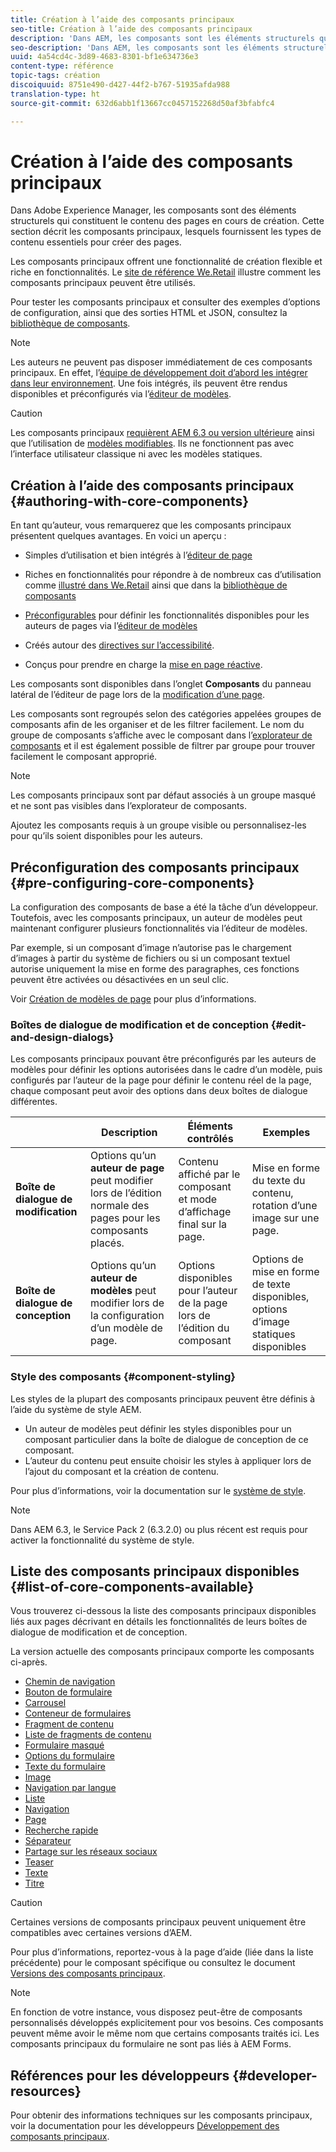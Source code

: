 ```yaml
---
title: Création à l’aide des composants principaux
seo-title: Création à l’aide des composants principaux
description: 'Dans AEM, les composants sont les éléments structurels qui constituent le contenu des pages créées : les composants principaux offrent une fonctionnalité de création flexible et riche en fonctionnalités.'
seo-description: 'Dans AEM, les composants sont les éléments structurels qui constituent le contenu des pages créées : les composants principaux offrent une fonctionnalité de création flexible et riche en fonctionnalités.'
uuid: 4a54cd4c-3d89-4683-8301-bf1e634736e3
content-type: référence
topic-tags: création
discoiquuid: 8751e490-d427-44f2-b767-51935afda988
translation-type: ht
source-git-commit: 632d6abb1f13667cc0457152268d50af3bfabfc4

---
```



# Création à l’aide des composants principaux

Dans Adobe Experience Manager, les composants sont des éléments structurels qui constituent le contenu des pages en cours de création. Cette section décrit les composants principaux, lesquels fournissent les types de contenu essentiels pour créer des pages.

Les composants principaux offrent une fonctionnalité de création flexible et riche en fonctionnalités. Le [site de référence We.Retail](https://helpx.adobe.com/experience-manager/6-5/sites/developing/using/we-retail.html) illustre comment les composants principaux peuvent être utilisés.

Pour tester les composants principaux et consulter des exemples d’options de configuration, ainsi que des sorties HTML et JSON, consultez la [bibliothèque de composants](http://opensource.adobe.com/aem-core-wcm-components/library/content-fragment.html).

>[!NOTE]
>
>Les auteurs ne peuvent pas disposer immédiatement de ces composants principaux. En effet, l’[équipe de développement doit d’abord les intégrer dans leur environnement](using.md). Une fois intégrés, ils peuvent être rendus disponibles et préconfigurés via l’[éditeur de modèles](https://helpx.adobe.com/experience-manager/6-5/sites/authoring/using/templates.html).

>[!CAUTION]
>
>Les composants principaux [requièrent AEM 6.3 ou version ultérieure](versions.md) ainsi que l’utilisation de [modèles modifiables](https://helpx.adobe.com/experience-manager/6-5/sites/authoring/using/templates.html). Ils ne fonctionnent pas avec l’interface utilisateur classique ni avec les modèles statiques.

## Création à l’aide des composants principaux {#authoring-with-core-components}

En tant qu’auteur, vous remarquerez que les composants principaux présentent quelques avantages. En voici un aperçu :

* Simples d’utilisation et bien intégrés à l’[éditeur de page](https://helpx.adobe.com/experience-manager/6-5/sites/authoring/using/editing-content.html)

* Riches en fonctionnalités pour répondre à de nombreux cas d’utilisation comme [illustré dans We.Retail](https://helpx.adobe.com/experience-manager/6-5/sites/developing/using/we-retail.html) ainsi que dans la [bibliothèque de composants](http://opensource.adobe.com/aem-core-wcm-components/library/content-fragment.html)

* [Préconfigurables](#pre-configuring-core-components) pour définir les fonctionnalités disponibles pour les auteurs de pages via l’[éditeur de modèles](https://helpx.adobe.com/experience-manager/6-5/sites/authoring/using/templates.html)

* Créés autour des [directives sur l’accessibilité](https://helpx.adobe.com/experience-manager/6-5/managing/using/web-accessibility.html).

* Conçus pour prendre en charge la [mise en page réactive](https://helpx.adobe.com/experience-manager/6-5/sites/authoring/using/responsive-layout.html).

Les composants sont disponibles dans l’onglet **Composants** du panneau latéral de l’éditeur de page lors de la [modification d’une page](https://helpx.adobe.com/experience-manager/6-5/sites/authoring/using/editing-content.html).

Les composants sont regroupés selon des catégories appelées groupes de composants afin de les organiser et de les filtrer facilement. Le nom du groupe de composants s’affiche avec le composant dans l’[explorateur de composants](https://helpx.adobe.com/fr/experience-manager/6-5/sites/authoring/using/editing-content.html) et il est également possible de filtrer par groupe pour trouver facilement le composant approprié.

>[!NOTE]
>
>Les composants principaux sont par défaut associés à un groupe masqué et ne sont pas visibles dans l’explorateur de composants.
>
>Ajoutez les composants requis à un groupe visible ou personnalisez-les pour qu’ils soient disponibles pour les auteurs.

## Préconfiguration des composants principaux {#pre-configuring-core-components}

La configuration des composants de base a été la tâche d’un développeur. Toutefois, avec les composants principaux, un auteur de modèles peut maintenant configurer plusieurs fonctionnalités via l’éditeur de modèles.

Par exemple, si un composant d’image n’autorise pas le chargement d’images à partir du système de fichiers ou si un composant textuel autorise uniquement la mise en forme des paragraphes, ces fonctions peuvent être activées ou désactivées en un seul clic.

Voir [Création de modèles de page](https://helpx.adobe.com/fr/experience-manager/6-5/sites/authoring/using/templates.html) pour plus d’informations.

### Boîtes de dialogue de modification et de conception {#edit-and-design-dialogs}

Les composants principaux pouvant être préconfigurés par les auteurs de modèles pour définir les options autorisées dans le cadre d’un modèle, puis configurés par l’auteur de la page pour définir le contenu réel de la page, chaque composant peut avoir des options dans deux boîtes de dialogue différentes.

|  | Description | Éléments contrôlés | Exemples |
|--- |--- |--- |--- |
| **Boîte de dialogue de modification** | Options qu’un **auteur de page** peut modifier lors de l’édition normale des pages pour les composants placés. | Contenu affiché par le composant et mode d’affichage final sur la page. | Mise en forme du texte du contenu, rotation d’une image sur une page. |
| **Boîte de dialogue de conception** | Options qu’un **auteur de modèles** peut modifier lors de la configuration d’un modèle de page. | Options disponibles pour l’auteur de la page lors de l’édition du composant | Options de mise en forme de texte disponibles, options d’image statiques disponibles |

### Style des composants {#component-styling}

Les styles de la plupart des composants principaux peuvent être définis à l’aide du système de style AEM.

* Un auteur de modèles peut définir les styles disponibles pour un composant particulier dans la boîte de dialogue de conception de ce composant.
* L’auteur du contenu peut ensuite choisir les styles à appliquer lors de l’ajout du composant et la création de contenu.

Pour plus d’informations, voir la documentation sur le [système de style](https://helpx.adobe.com/fr/experience-manager/6-5/sites/authoring/using/style-system.html).

>[!NOTE]
>
>Dans AEM 6.3, le Service Pack 2 (6.3.2.0) ou plus récent est requis pour activer la fonctionnalité du système de style.

## Liste des composants principaux disponibles {#list-of-core-components-available}

Vous trouverez ci-dessous la liste des composants principaux disponibles liés aux pages décrivant en détails les fonctionnalités de leurs boîtes de dialogue de modification et de conception.

La version actuelle des composants principaux comporte les composants ci-après.

* [Chemin de navigation](breadcrumb.md)
* [Bouton de formulaire](form-button.md)
* [Carrousel](carousel.md)
* [Conteneur de formulaires](form-container.md)
* [Fragment de contenu](content-fragment-component.md)
* [Liste de fragments de contenu](content-fragment-list.md)
* [Formulaire masqué](form-hidden.md)
* [Options du formulaire](form-options.md)
* [Texte du formulaire](form-text.md)
* [Image](image.md)
* [Navigation par langue](language-navigation.md)
* [Liste](list.md)
* [Navigation](navigation.md)
* [Page](page.md)
* [Recherche rapide](quick-search.md)
* [Séparateur](separator.md)
* [Partage sur les réseaux sociaux](sharing.md)
* [Teaser](teaser.md)
* [Texte](text.md)
* [Titre](title.md)

>[!CAUTION]
>
>Certaines versions de composants principaux peuvent uniquement être compatibles avec certaines versions d’AEM.
>
>Pour plus d’informations, reportez-vous à la page d’aide (liée dans la liste précédente) pour le composant spécifique ou consultez le document [Versions des composants principaux](versions.md).

>[!NOTE]
>
>En fonction de votre instance, vous disposez peut-être de composants personnalisés développés explicitement pour vos besoins. Ces composants peuvent même avoir le même nom que certains composants traités ici.
>Les composants principaux du formulaire ne sont pas liés à AEM Forms.

## Références pour les développeurs {#developer-resources}

Pour obtenir des informations techniques sur les composants principaux, voir la documentation pour les développeurs [Développement des composants principaux](developing.md).
